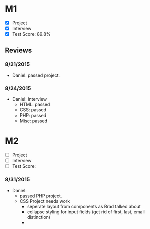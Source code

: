 # M1

- [x] Project
- [x] Interview
- [x] Test Score: 89.8%

## Reviews

### 8/21/2015
- Daniel: passed project.

### 8/24/2015
- Daniel: Interview
  - HTML: passed
  - CSS: passed
  - PHP: passed
  - Misc: passed

# M2
- [ ] Project
- [ ] Interview
- [ ] Test Score:

### 8/31/2015
- Daniel:
  - passed PHP project. 
  - CSS Project needs work
    - seperate layout from components as Brad talked about
    - collapse styling for input fields (get rid of first, last, email distinction)
    - 
